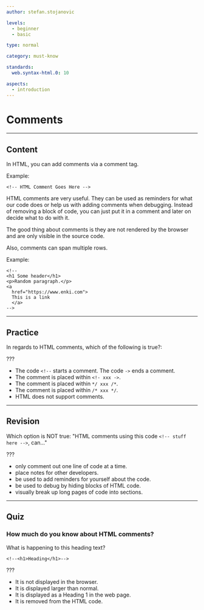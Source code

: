 ```yaml
---
author: stefan.stojanovic

levels:
  - beginner
  - basic

type: normal

category: must-know

standards:
  web.syntax-html.0: 10

aspects:
  - introduction
---
```


# Comments

---

## Content

In HTML, you can add comments via a comment tag.

Example:

```
<!-- HTML Comment Goes Here -->
```

HTML comments are very useful. They can be used as reminders for what our code does or help us with adding comments when debugging. Instead of removing a block of code, you can just put it in a comment and later on decide what to do with it.

The good thing about comments is they are not rendered by the browser and are only visible in the source code.

Also, comments can span multiple rows.

Example:

```
<!--
<h1 Some header</h1>
<p>Random paragraph.</p>
<a
  href="https://www.enki.com">
  This is a link
  </a>
-->
```

---

## Practice

In regards to HTML comments, which of the following is true?:

???

- The code `<!--` starts a comment. The code `->` ends a comment.
- The comment is placed within `<!- xxx ->`.
- The comment is placed within `*/ xxx /*`.
- The comment is placed within `/* xxx */`.
- HTML does not support comments.

---

## Revision

Which option is NOT true: "HTML comments using this code `<!-- stuff here -->`, can..."

???

- only comment out one line of code at a time.
- place notes for other developers.
- be used to add reminders for yourself about the code.
- be used to debug by hiding blocks of HTML code.
- visually break up long pages of code into sections.

---

## Quiz

### How much do you know about HTML comments?

What is happening to this heading text?

```
<!--<h1>Heading</h1>-->
```

???

- It is not displayed in the browser.
- It is displayed larger than normal.
- It is displayed as a Heading 1 in the web page.
- It is removed from the HTML code.
